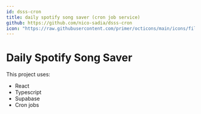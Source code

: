 ```yaml
---
id: dsss-cron
title: daily spotify song saver (cron job service)
github: https://github.com/nico-sadia/dsss-cron
icon: "https://raw.githubusercontent.com/primer/octicons/main/icons/file-16.svg"
---
```


# Daily Spotify Song Saver

This project uses:

-   React
-   Typescript
-   Supabase
-   Cron jobs
